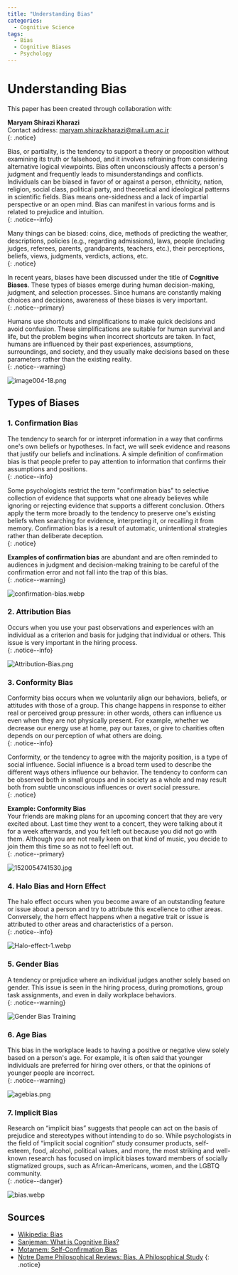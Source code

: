 ```yaml
---
title: "Understanding Bias"
categories:
  - Cognitive Science
tags:
  - Bias
  - Cognitive Biases
  - Psychology
---
```


# Understanding Bias

This paper has been created through collaboration with:

**Maryam Shirazi Kharazi**  
Contact address: [maryam.shirazikharazi@mail.um.ac.ir](mailto:maryam.shirazikharazi@mail.um.ac.ir)  
{: .notice}

Bias, or partiality, is the tendency to support a theory or proposition without examining its truth or falsehood, and it involves refraining from considering alternative logical viewpoints. Bias often unconsciously affects a person's judgment and frequently leads to misunderstandings and conflicts. Individuals can be biased in favor of or against a person, ethnicity, nation, religion, social class, political party, and theoretical and ideological patterns in scientific fields. Bias means one-sidedness and a lack of impartial perspective or an open mind. Bias can manifest in various forms and is related to prejudice and intuition.  
{: .notice--info}

Many things can be biased: coins, dice, methods of predicting the weather, descriptions, policies (e.g., regarding admissions), laws, people (including judges, referees, parents, grandparents, teachers, etc.), their perceptions, beliefs, views, judgments, verdicts, actions, etc.  
{: .notice}

In recent years, biases have been discussed under the title of **Cognitive Biases**. These types of biases emerge during human decision-making, judgment, and selection processes. Since humans are constantly making choices and decisions, awareness of these biases is very important.  
{: .notice--primary}

Humans use shortcuts and simplifications to make quick decisions and avoid confusion. These simplifications are suitable for human survival and life, but the problem begins when incorrect shortcuts are taken. In fact, humans are influenced by their past experiences, assumptions, surroundings, and society, and they usually make decisions based on these parameters rather than the existing reality.  
{: .notice--warning}

![image004-18.png](/assets/Biasimages/image004-18.png)

## Types of Biases

### 1. Confirmation Bias
The tendency to search for or interpret information in a way that confirms one's own beliefs or hypotheses. In fact, we will seek evidence and reasons that justify our beliefs and inclinations. A simple definition of confirmation bias is that people prefer to pay attention to information that confirms their assumptions and positions.  
{: .notice--info}

Some psychologists restrict the term "confirmation bias" to selective collection of evidence that supports what one already believes while ignoring or rejecting evidence that supports a different conclusion. Others apply the term more broadly to the tendency to preserve one's existing beliefs when searching for evidence, interpreting it, or recalling it from memory. Confirmation bias is a result of automatic, unintentional strategies rather than deliberate deception.  
{: .notice}

**Examples of confirmation bias** are abundant and are often reminded to audiences in judgment and decision-making training to be careful of the confirmation error and not fall into the trap of this bias.  
{: .notice--warning}

![confirmation-bias.webp](/assets/Biasimages/confirmation-bias.webp)

### 2. Attribution Bias
Occurs when you use your past observations and experiences with an individual as a criterion and basis for judging that individual or others. This issue is very important in the hiring process.  
{: .notice--info}

![Attribution-Bias.png](/assets/Biasimages/Attribution-Bias.png)

### 3. Conformity Bias
Conformity bias occurs when we voluntarily align our behaviors, beliefs, or attitudes with those of a group. This change happens in response to either real or perceived group pressure: in other words, others can influence us even when they are not physically present. For example, whether we decrease our energy use at home, pay our taxes, or give to charities often depends on our perception of what others are doing.  
{: .notice--info}

Conformity, or the tendency to agree with the majority position, is a type of social influence. Social influence is a broad term used to describe the different ways others influence our behavior. The tendency to conform can be observed both in small groups and in society as a whole and may result both from subtle unconscious influences or overt social pressure.  
{: .notice}

**Example: Conformity Bias**  
Your friends are making plans for an upcoming concert that they are very excited about. Last time they went to a concert, they were talking about it for a week afterwards, and you felt left out because you did not go with them. Although you are not really keen on that kind of music, you decide to join them this time so as not to feel left out.  
{: .notice--primary}

![1520054741530.jpg](/assets/Biasimages/1520054741530.jpg)

### 4. Halo Bias and Horn Effect
The halo effect occurs when you become aware of an outstanding feature or issue about a person and try to attribute this excellence to other areas. Conversely, the horn effect happens when a negative trait or issue is attributed to other areas and characteristics of a person.  
{: .notice--info}

![Halo-effect-1.webp](/assets/Biasimages/Halo-effect-1.webp)

### 5. Gender Bias
A tendency or prejudice where an individual judges another solely based on gender. This issue is seen in the hiring process, during promotions, group task assignments, and even in daily workplace behaviors.  
{: .notice--warning}

![Gender Bias Training](/assets/Biasimages/Gender-Bias-Training-12.4.19-3.jpg)


### 6. Age Bias
This bias in the workplace leads to having a positive or negative view solely based on a person's age. For example, it is often said that younger individuals are preferred for hiring over others, or that the opinions of younger people are incorrect.  
{: .notice--warning}

![agebias.png](/assets/Biasimages/agebias.png)

### 7. Implicit Bias
Research on “implicit bias” suggests that people can act on the basis of prejudice and stereotypes without intending to do so. While psychologists in the field of “implicit social cognition” study consumer products, self-esteem, food, alcohol, political values, and more, the most striking and well-known research has focused on implicit biases toward members of socially stigmatized groups, such as African-Americans, women, and the LGBTQ community.  
{: .notice--danger}

![bias.webp](/assets/Biasimages/bias.webp)

## Sources
- [Wikipedia: Bias](https://fa.wikipedia.org/wiki/%D8%B3%D9%88%DA%AF%DB%8C%D8%B1%DB%8C)
- [Sanjeman: What is Cognitive Bias?](https://sanjeman.com/blog/%D8%A8%D8%A7%DB%8C%D8%A7%D8%B3-%DB%8C%D8%A7-%D8%B3%D9%88%DA%AF%DB%8C%D8%B1%DB%8C-%D8%B4%D9%86%D8%A7%D8%AE%D8%AA%DB%8C-%DA%86%DB%8C%D8%B3%D8%AA%D8%9F/)
- [Motamem: Self-Confirmation Bias](https://motamem.org/%D8%AE%D8%B7%D8%A7%DB%8C-%D8%AA%D8%A7%DB%8C%DB%8C%D8%AF-%D8%AE%D9%88%D8%AF-%DB%8C%D8%A7-self-confirmation-bias/)
- [Notre Dame Philosophical Reviews: Bias, A Philosophical Study](https://ndpr.nd.edu/reviews/bias-a-philosophical-study/)
{: .notice}
